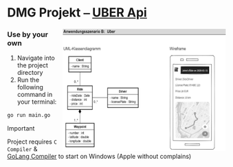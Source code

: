 # DMG Projekt ⎯ [UBER Api](main.go)

<div style="position: relative; left: 5px;">
    <img src="Wireframe.png" width="380" height="285" align="right">
</div>

### Use by your own
1. Navigate into the project directory
2. Run the following command in your terminal:
```bash
go run main.go
```

> [!IMPORTANT]
> Project requires `C Compiler` & [GoLang Compiler](https://go.dev/dl/) to start on Windows (Apple without complains)
